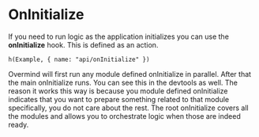 # OnInitialize

If you need to run logic as the application initializes you can use the **onInitialize** hook. This is defined as an action.

```marksy
h(Example, { name: "api/onInitialize" })
```

Overmind will first run any module defined onInitialize in parallel. After that the main onInitialize runs. You can see this in the devtools as well. The reason it works this way is because you module defined onInitialize indicates that you want to prepare something related to that module specifically, you do not care about the rest. The root onInitialize covers all the modules and allows you to orchestrate logic when those are indeed ready.